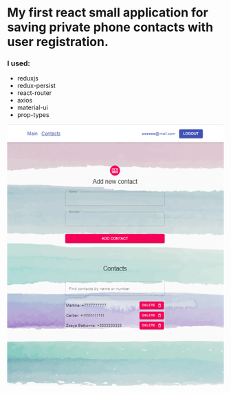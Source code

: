 # My first react small application for saving private phone contacts with user registration.

### I used:

- reduxjs
- redux-persist
- react-router
- axios
- material-ui
- prop-types

![Capture](./src/images/capture-phonebook.png?raw=true "Site preview")
